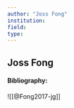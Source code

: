 ```yaml
---
author: "Joss Fong"
institution:
field:
type:
---
```


## Joss Fong
#### Bibliography:

![[@Fong2017-jg]]